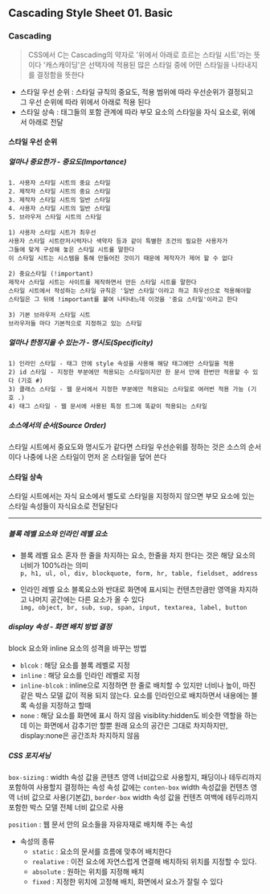 ## Cascading Style Sheet 01. Basic

### Cascading
>CSS에서 C는 Cascading의 약자로 '위에서 아래로 흐르는 스타일 시트'라는 뜻이다
>'캐스캐이딩'은 선택자에 적용된 많은 스타일 중에 어떤 스타일을 나타내지를 결정함을 뜻한다

 - 스타일 우선 순위 : 스타일 규칙의 중요도, 적용 범위에 따라 우선순위가 결정되고 그 우선 순위에 따라 위에서 아래로 적용 된다
 - 스타일 상속 : 태그들의 포함 관계에 따라 부모 요소의 스타일을 자식 요소로, 위에서 아래로 전달


#### 스타일 우선 순위
##### 얼마나 중요한가 - 중요도(Importance)
```
1. 사용자 스타일 시트의 중요 스타일
2. 제작자 스타일 시트의 중요 스타일
3. 제작자 스타일 시트의 일반 스타일
4. 사용자 스타일 시트의 일반 스타일
5. 브라우저 스타일 시트의 스타일

1) 사용자 스타일 시트가 최우선
사용자 스타일 시트란저시력자나 색약자 등과 같이 특별한 조건의 필요한 사용자가 
그들에 맞게 구성해 놓은 스타일 시트를 말한다
이 스타일 시트는 시스템을 통해 만들어진 것이기 때문에 제작자가 제어 할 수 없다

2) 중요스타일 (!important)
제작사 스타일 시트는 사이트를 제작하면서 만든 스타일 시트를 말한다
스타일 시트에서 작성하는 스타일 규칙은 '일반 스타일'이라고 하고 최우선으로 적용해야할 
스타일은 그 뒤에 !important를 붙여 나타내느데 이것을 '중요 스타일'이라고 한다

3) 기본 브라우저 스타일 시트
브라우저들 마다 기본적으로 지정하고 있는 스타일

```
##### 얼마나 한정지을 수 있는가 - 명시도(Specificity)
```
1) 인라인 스타일 - 태그 안에 style 속성을 사용해 해당 태그에만 스타일을 적용
2) id 스타일 - 지정한 부분에만 적용되는 스타일이지만 한 문서 안에 한번만 적용할 수 있다 (기호 #)
3) 클래스 스타일 - 웹 문서에서 지정한 부분에만 적용되는 스타일로 여러번 적용 가능 (기호 .)
4) 태그 스타일 - 웹 문서에 사용된 특정 트그에 똑같이 적용되는 스타일
```
##### 소스에서의 순서(Source Order)
스타일 시트에서 중요도와 명시도가 같다면 스타일 우선순위를 정하는 것은 소스의 순서이다
나중에 나온 스타일이 먼저 온 스타일을 덮어 쓴다

#### 스타일 상속
스타일 시트에서는 자식 요소에서 별도로 스타일을 지정하지 않으면 부모 요소에 있는 스타일 속성들이
자식요소로 전달된다

_ _ _


##### 블록 레벨 요소와 인라인 레벨 요소

- 블록 레벨 요소
  혼자 한 줄을 차지하는 요소, 한줄을 차지 한다는 것은 해당 요소의 너비가 100%라는 의미<br>
  `p, h1, ul, ol, div, blockquote, form, hr, table, fieldset, address`
  
- 인라인 레벨 요소
  블록요소와 반대로 화면에 표시되는 컨텐츠만큼만 영역을 차지하고 나머지 공간에는 다른 요소가 올 수 있다<br>
  `img, object, br, sub, sup, span, input, textarea, label, button`
  
##### display 속성 - 화면 배치 방법 결정
block 요소와 inline 요소의 성격을 바꾸는 방법

 - `blcok` : 해당 요소를 블록 레벨로 지정
 - `inline` : 해당 요소를 인라인 레벨로 지정
 - `inline-blcok` : inline으로 지정하면 한 줄로 배치할 수 있지만 너비나 높이, 마진 같은 박스 모델 값이 적용 되지 않는다. 요소를 인라인으로 배치하면서 내용에는 블록 속성을 지정하고 할때
 - `none` : 해당 요소를 화면에 표시 하지 않음 visiblity:hidden도 비슷한 역할을 하는데 이는 화면에서 감추기만 할뿐 원래 요소의 공간은 그대로 차지하지만, display:none은 공간조차 차지하지 않음

##### CSS 포지셔닝
`box-sizing` : width 속성 값을 콘텐츠 영역 너비값으로 사용할지, 패딩이나 테두리까지 포함하여 사용할지 결정하는 속성
속성 값에는 `conten-box` width 속성값을 컨텐츠 영역 너비 값으로 사용(기본값), `border-box` width 속성 값을 컨텐츠 여백에 테두리까지 포함한 박스 모델 전체 너비 값으로 사용

`position` : 웹 문서 안의 요소들을 자유자재로 배치해 주는 속성
 - 속성의 종류
 	+ `static` : 요소의 문서를 흐름에 맞추어 배치한다
 	+ `realative` : 이전 요소에 자연스럽게 연결해 배치하되 위치를 지정할 수 있다.
 	+ `absolute` : 원하는 위치를 지정해 배치
 	+ `fixed` : 지정한 위치에 고정해 배치, 화면에서 요소가 잘릴 수 있다
  
  
  
  









